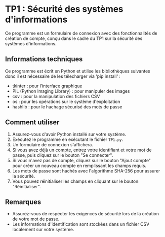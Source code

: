 # TP1 : Sécurité des systèmes d'informations

Ce programme est un formulaire de connexion avec des fonctionnalités de création de compte, conçu dans le cadre du TP1 sur la sécurité des systèmes d'informations.

## Informations techniques

Ce programme est écrit en Python et utilise les bibliothèques suivantes donc il est nécessaire de les télecharger via 'pip install' :
- tkinter : pour l'interface graphique
- PIL (Python Imaging Library) : pour manipuler des images
- csv : pour la manipulation des fichiers CSV
- os : pour les opérations sur le système d'exploitation
- hashlib : pour le hachage sécurisé des mots de passe

## Comment utiliser

1. Assurez-vous d'avoir Python installé sur votre système.
2. Exécutez le programme en exécutant le fichier `TP1.py`.
3. Un formulaire de connexion s'affichera.
4. Si vous avez déjà un compte, entrez votre identifiant et votre mot de passe, puis cliquez sur le bouton "Se connecter".
5. Si vous n'avez pas de compte, cliquez sur le bouton "Ajout compte" pour créer un nouveau compte en remplissant les champs requis.
6. Les mots de passe sont hachés avec l'algorithme SHA-256 pour assurer la sécurité.
7. Vous pouvez réinitialiser les champs en cliquant sur le bouton "Réinitialiser".

## Remarques

- Assurez-vous de respecter les exigences de sécurité lors de la création de votre mot de passe.
- Les informations d'identification sont stockées dans un fichier CSV localement sur votre système.

